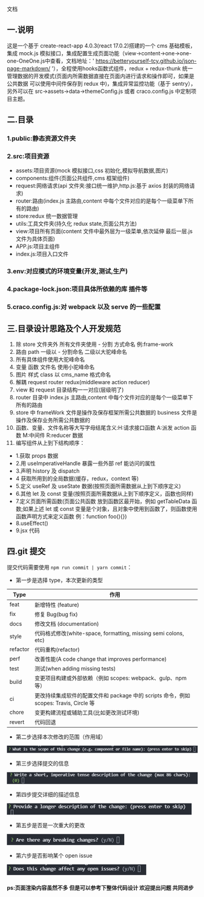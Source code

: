 文档

## 一.说明

这是一个基于 create-react-app 4.0.3(react 17.0.2)搭建的一个 cms 基础模板，集成 mock.js 模拟接口，集成配置生成页面功能（view->content->one->one-one-OneOne.js中查看，文档地址：' https://betteryourself-tcy.github.io/json-page-markdown/ '），全程使用hooks函数式组件，redux + redux-thunk 统一管理数据的开发模式(页面内所需数据直接在页面内进行请求和操作即可，如果是公共数据 可以使用中间件保存到 redux 中)，集成异常监控功能（基于 sentry），另外可以在 src->assets->data->themeConfig.js 或者 craco.config.js 中定制项目主题。

## 二.目录

### 1.public:静态资源文件夹

### 2.src:项目资源

- assets:项目资源(mock 模拟接口,css 初始化,模拟导航数据,图片)
- components:组件(页面公共组件,cms 框架组件)
- request:网络请求(api 文件夹:接口统一维护,http.js:基于 axios 封装的网络请求)
- router:路由(index.js 主路由,content 中每个文件对应的是每个一级菜单下所有的路由)
- store:redux 统一数据管理
- utils:工具文件夹(持久化 redux state,页面公共方法)
- view:项目所有页面(content 文件中最外层为一级菜单,依次延伸 最后一层.js 文件为具体页面)
- APP.js:项目主组件
- index.js:项目入口文件

### 3.env:对应模式的环境变量(开发,测试,生产)

### 4.package-lock.json:项目具体所依赖的库 插件等

### 5.craco.config.js:对 webpack 以及 serve 的一些配置

## 三.目录设计思路及个人开发规范

1. 除 store 文件夹外 所有文件夹使用 - 分割 方式命名 例:frame-work
2. 路由 path 一级以 - 分割命名 二级以大驼峰命名
3. 所有具体组件使用大驼峰命名
4. 变量 函数 文件名 使用小驼峰命名
5. 图片 样式 class 以 cms_name 格式命名
6. 解耦 request router redux(middleware action reducer)
7. view 和 request 目录结构一一对应(层级明了)
8. router 目录中 index.js 主路由,content 中每个文件对应的是每个一级菜单下所有的路由
9. store 中 frameWork 文件是操作及保存框架所需公共数据的 business 文件是操作及保存业务所需公共数据的
10. 函数、变量、文件名称等大写字母结尾含义:H:请求接口函数 A:派发 action 函数 M:中间件 R:reducer 数据
11. 编写组件从上到下结构顺序：

- 1.获取 props 数据
- 2.用 useImperativeHandle 暴露一些外部 ref 能访问的属性
- 3.声明 history 及 dispatch
- 4 获取所用到的全局数据(缓存，redux，context 等)
- 5.定义 useRef 及 useState 数据(按照页面所需数据从上到下顺序定义)
- 6.其他 let 及 const 变量(按照页面所需数据从上到下顺序定义，函数也同样)
- 7.定义页面所需函数(页面公共函数 放到函数区最开始，例如 getTableData 函数;如果上述 let 或 const 变量是个对象，且对象中使用到函数了，则函数使用函数声明方式来定义函数 例：function foo(){})
- 8.useEffect()
- 9.jsx 代码

## 四.git 提交

提交代码需要使用 `npm run commit | yarn commit`：

- 第一步是选择 type，本次更新的类型

| Type     | 作用                                                                                   |
| -------- | -------------------------------------------------------------------------------------- |
| feat     | 新增特性 (feature)                                                                     |
| fix      | 修复 Bug(bug fix)                                                                      |
| docs     | 修改文档 (documentation)                                                               |
| style    | 代码格式修改(white-space, formatting, missing semi colons, etc)                        |
| refactor | 代码重构(refactor)                                                                     |
| perf     | 改善性能(A code change that improves performance)                                      |
| test     | 测试(when adding missing tests)                                                        |
| build    | 变更项目构建或外部依赖（例如 scopes: webpack、gulp、npm 等）                           |
| ci       | 更改持续集成软件的配置文件和 package 中的 scripts 命令，例如 scopes: Travis, Circle 等 |
| chore    | 变更构建流程或辅助工具(比如更改测试环境)                                               |
| revert   | 代码回退                                                                               |

- 第二步选择本次修改的范围（作用域）

![image-two](https://github.com/Betteryourself-tcy/images/blob/master/two.png?raw=true)

- 第三步选择提交的信息

![image-three](https://github.com/Betteryourself-tcy/images/blob/master/three.png?raw=true)

- 第四步提交详细的描述信息

![image-four](https://github.com/Betteryourself-tcy/images/blob/master/four.png?raw=true)

- 第五步是否是一次重大的更改

![image-five](https://github.com/Betteryourself-tcy/images/blob/master/five.png?raw=true)

- 第六步是否影响某个 open issue

![image-six](https://github.com/Betteryourself-tcy/images/blob/master/six.png?raw=true)

#### ps:页面渲染内容虽然不多 但是可以参考下整体代码设计 欢迎提出问题 共同进步
